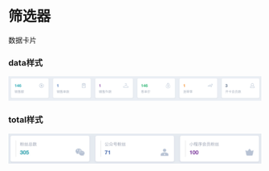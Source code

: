 # 筛选器

数据卡片

### data样式
<img src="/pk-record/images/01.jpg" />

### total样式
<img src="/pk-record/images/02.jpg" />